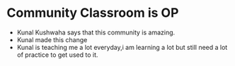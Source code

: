 # Community Classroom is OP

- Kunal Kushwaha says that this community is amazing.
- Kunal made this change
- Kunal is teaching me a lot everyday,i am learning a lot but still need a lot of practice to get used to it.

